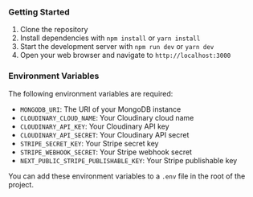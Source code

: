 ### Getting Started

1. Clone the repository
2. Install dependencies with `npm install` or `yarn install`
3. Start the development server with `npm run dev` or `yarn dev`
4. Open your web browser and navigate to `http://localhost:3000`

### Environment Variables

The following environment variables are required:

* `MONGODB_URI`: The URI of your MongoDB instance
* `CLOUDINARY_CLOUD_NAME`: Your Cloudinary cloud name
* `CLOUDINARY_API_KEY`: Your Cloudinary API key
* `CLOUDINARY_API_SECRET`: Your Cloudinary API secret
* `STRIPE_SECRET_KEY`: Your Stripe secret key
* `STRIPE_WEBHOOK_SECRET`: Your Stripe webhook secret
* `NEXT_PUBLIC_STRIPE_PUBLISHABLE_KEY`: Your Stripe publishable key

You can add these environment variables to a `.env` file in the root of the project.
